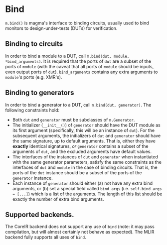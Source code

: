 # Bind

`m.bind()` is magma's interface to binding circuits, usually used to bind monitors to design-under-tests (DUTs) for verification.

## Binding to circuits
In order to bind a module to a DUT, call `m.bind(dut, module, *bind_arguments)`. It is required that the ports of `dut` are a subset of the ports of `module` (with the caveat that all ports of `module` should be inputs, even output ports of `dut`). `bind_arguments` contains any extra arguments to `module`'s ports (e.g. XMR's).

## Binding to generators
In order to bind a generator to a DUT, call `m.bind(dut, generator)`. The following constraints hold:
* Both `dut` and `generator` must be subclasses of `m.Generator`.
* The initializer (`__init__()`) of `generator` should have the DUT module as its first argument (specifically, this will be an instance of `dut`). For the subsequent arguments, the initializers of `dut` and `generator` should have the same signature, up to default arguments. That is, either they have **exactly** identical signatures, *or* `generator` contains a subset of the arguments of `dut`, and the excluded arguments have default values.
* The interfaces of the instances of `dut` and `generator` when instantiated with the same generator parameters, satisfy the same constraints as the interfaces of `dut` and `module` in the case of binding circuits. That is, the ports of the `dut` instance should be a subset of the ports of the `generator` instance.
* Each instance of `generator` should either (a) not have any extra bind arguments, or (b) set a special field called `bind_args` (i.e. `self.bind_args = [...]`) which is a list of the arguments. The length of this list should be exactly the number of extra bind arguments.

## Supported backends.
The CoreIR backend does not support any use of `bind` (note: it may pass compilation, but will almost certainly not behave as expected).
The MLIR backend fully supports all uses of `bind`.
